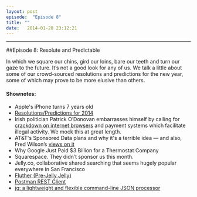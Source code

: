 ```yaml
---
layout: post
episode:  "Episode 8"
title: ""
date:   2014-01-28 23:12:21
---
```


----

##Episode 8: Resolute and Predictable

In which we square our chins, gird our loins, bare our teeth and turn our gaze to the future. It’s not a good look for any of us. We talk a little about some of our crowd-sourced resolutions and predictions for the new year, some of which may prove to be more elusive than others.

#### Shownotes:

 * Apple's iPhone turns 7 years old
 * [Resolutions/Predictions for 2014](https://speakerdeck.com/xcake/resolutions-and-predictions")
 * Irish politician Patrick O’Donovan embarrasses himself by calling for [crackdown on internet browsers](http://www.finegael.ie/latest-news/2014/odonovan-calls-for-crackd/) and payment systems which facilitate illegal activity. We mock this at great length.
 * AT&T's Sponsored Data plans and why it's a terrible idea — and also, Fred Wilson’s [views on it](http://www.seattlepi.com/technology/businessinsider/article/FRED-WILSON-The-Net-Neutrality-Decision-Will-Be-5147487.php)
 * Why Google Just Paid $3 Billion for a Thermostat Company
 * Squarespace. They didn’t sponsor us this month.
 * Jelly.co, collaborative shared searching that seems hugely popular everywhere in San Francisco
 * [Fluther (Pre-Jelly Jelly)](http://www.fluther.com)
 * [Postman REST Client](https://chrome.google.com/webstore/detail/postman-rest-client/fdmmgilgnpjigdojojpjoooidkmcomcm?hl=en)
 * [jq: a lightweight and flexible command-line JSON processor](http://stedolan.github.io/jq/">stedolan.github.io/jq/)

